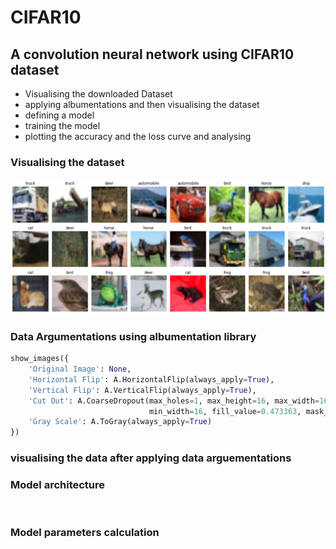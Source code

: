 # CIFAR10
 ## A convolution neural network using CIFAR10 dataset
 

- Visualising the downloaded Dataset
- applying albumentations and then visualising the dataset
- defining a model 
- training the model 
- plotting the accuracy and the loss curve and analysing 

### Visualising the dataset 
![](cifar10.png)

### Data Argumentations using albumentation library 
``` python
show_images({
    'Original Image': None,
    'Horizontal Flip': A.HorizontalFlip(always_apply=True),
    'Vertical Flip': A.VerticalFlip(always_apply=True),
    'Cut Out': A.CoarseDropout(max_holes=1, max_height=16, max_width=16, min_holes=1, min_height=16, 
                               min_width=16, fill_value=0.473363, mask_fill_value=None, always_apply=True),
    'Gray Scale': A.ToGray(always_apply=True)
})
```
### visualising the data after applying data arguementations


### Model architecture 
``` python 
  
```
### Model parameters calculation 

